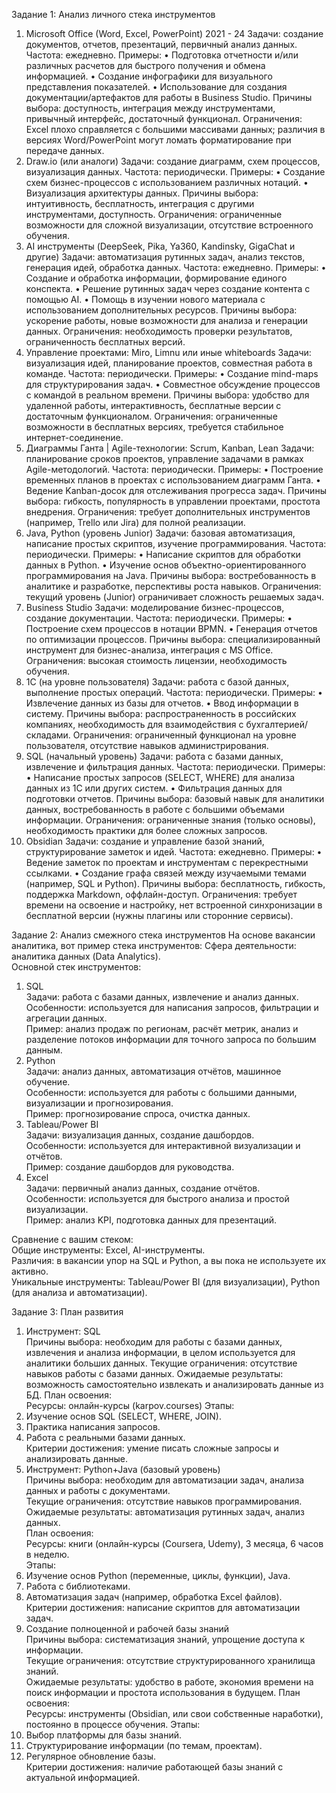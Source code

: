 Задание 1: Анализ личного стека инструментов
1.	Microsoft Office (Word, Excel, PowerPoint) 2021 - 24 
Задачи: создание документов, отчетов, презентаций, первичный анализ данных.
Частота: ежедневно.
Примеры: 
•	Подготовка отчетности и/или различных расчетов для быстрого получения и обмена информацией.
•	Создание инфографики для визуального представления показателей.
•	Использование для создания документации/артефактов для работы в Business Studio.
Причины выбора: доступность, интеграция между инструментами, привычный интерфейс, достаточный функционал.
Ограничения: Excel плохо справляется с большими массивами данных; различия в версиях Word/PowerPoint могут ломать форматирование при передаче данных.
2.	Draw.io (или аналоги) 
Задачи: создание диаграмм, схем процессов, визуализация данных.
Частота: периодически.
Примеры: 
•	Создание схем бизнес-процессов с использованием различных нотаций.
•	Визуализация архитектуры данных.
Причины выбора: интуитивность, бесплатность, интеграция с другими инструментами, доступность.
Ограничения: ограниченные возможности для сложной визуализации, отсутствие встроенного обучения.
3.	AI инструменты (DeepSeek, Pika, Ya360, Kandinsky, GigaChat и другие) 
Задачи: автоматизация рутинных задач, анализ текстов, генерация идей, обработка данных.
Частота: ежедневно.
Примеры: 
•	Создание и обработка информации, формирование единого конспекта.
•	Решение рутинных задач через создание контента с помощью AI.
•	Помощь в изучении нового материала с использованием дополнительных ресурсов.
Причины выбора: ускорение работы, новые возможности для анализа и генерации данных.
Ограничения: необходимость проверки результатов, ограниченность бесплатных версий.
4.	Управление проектами: Miro, Limnu или иные whiteboards 
Задачи: визуализация идей, планирование проектов, совместная работа в команде.
Частота: периодически.
Примеры: 
•	Создание mind-maps для структурирования задач.
•	Совместное обсуждение процессов с командой в реальном времени.
Причины выбора: удобство для удаленной работы, интерактивность, бесплатные версии с достаточным функционалом.
Ограничения: ограниченные возможности в бесплатных версиях, требуется стабильное интернет-соединение.
5.	Диаграммы Ганта | Agile-технологии: Scrum, Kanban, Lean 
Задачи: планирование сроков проектов, управление задачами в рамках Agile-методологий.
Частота: периодически.
Примеры: 
•	Построение временных планов в проектах с использованием диаграмм Ганта.
•	Ведение Kanban-досок для отслеживания прогресса задач.
Причины выбора: гибкость, популярность в управлении проектами, простота внедрения.
Ограничения: требует дополнительных инструментов (например, Trello или Jira) для полной реализации.
6.	Java, Python (уровень Junior) 
Задачи: базовая автоматизация, написание простых скриптов, изучение программирования.
Частота: периодически.
Примеры: 
•	Написание скриптов для обработки данных в Python.
•	Изучение основ объектно-ориентированного программирования на Java.
Причины выбора: востребованность в аналитике и разработке, перспективы роста навыков.
Ограничения: текущий уровень (Junior) ограничивает сложность решаемых задач.
7.	Business Studio 
Задачи: моделирование бизнес-процессов, создание документации.
Частота: периодически.
Примеры: 
•	Построение схем процессов в нотации BPMN.
•	Генерация отчетов по оптимизации процессов.
Причины выбора: специализированный инструмент для бизнес-анализа, интеграция с MS Office.
Ограничения: высокая стоимость лицензии, необходимость обучения.
8.	1С (на уровне пользователя) 
Задачи: работа с базой данных, выполнение простых операций.
Частота: периодически.
Примеры: 
•	Извлечение данных из базы для отчетов.
•	Ввод информации в систему.
Причины выбора: распространенность в российских компаниях, необходимость для взаимодействия с бухгалтерией/складами.
Ограничения: ограниченный функционал на уровне пользователя, отсутствие навыков администрирования.
9.	SQL (начальный уровень) 
Задачи: работа с базами данных, извлечение и фильтрация данных.
Частота: периодически.
Примеры: 
•	Написание простых запросов (SELECT, WHERE) для анализа данных из 1С или других систем.
•	Фильтрация данных для подготовки отчетов.
Причины выбора: базовый навык для аналитики данных, востребованность в работе с большими объемами информации.
Ограничения: ограниченные знания (только основы), необходимость практики для более сложных запросов.
10.	Obsidian 
Задачи: создание и управление базой знаний, структурирование заметок и идей.
Частота: ежедневно.
Примеры: 
•	Ведение заметок по проектам и инструментам с перекрестными ссылками.
•	Создание графа связей между изучаемыми темами (например, SQL и Python).
Причины выбора: бесплатность, гибкость, поддержка Markdown, оффлайн-доступ.
Ограничения: требует времени на освоение и настройку, нет встроенной синхронизации в бесплатной версии (нужны плагины или сторонние сервисы).


Задание 2: Анализ смежного стека инструментов
На основе вакансии аналитика, вот пример стека инструментов:
Сфера деятельности: аналитика данных (Data Analytics).  
Основной стек инструментов:  
1. SQL  
Задачи: работа с базами данных, извлечение и анализ данных.  
Особенности: используется для написания запросов, фильтрации и агрегации данных.  
Пример: анализ продаж по регионам, расчёт метрик, анализ и разделение потоков информации для точного запроса по большим данным.
2. Python  
Задачи: анализ данных, автоматизация отчётов, машинное обучение.  
Особенности: используется для работы с большими данными, визуализации и прогнозирования.  
Пример: прогнозирование спроса, очистка данных.  
3. Tableau/Power BI  
Задачи: визуализация данных, создание дашбордов.  
Особенности: используется для интерактивной визуализации и отчётов.  
Пример: создание дашбордов для руководства.  
4. Excel  
Задачи: первичный анализ данных, создание отчётов.  
Особенности: используется для быстрого анализа и простой визуализации.  
Пример: анализ KPI, подготовка данных для презентаций.  

Сравнение с вашим стеком:  
Общие инструменты: Excel, AI-инструменты.  
Различия: в вакансии упор на SQL и Python, а вы пока не используете их активно.  
Уникальные инструменты: Tableau/Power BI (для визуализации), Python (для анализа и автоматизации).


Задание 3: План развития
1. Инструмент: SQL  
Причины выбора: необходим для работы с базами данных, извлечения и анализа информации, в целом используется для аналитики больших данных.
Текущие ограничения: отсутствие навыков работы с базами данных.
Ожидаемые результаты: возможность самостоятельно извлекать и анализировать данные из БД.
План освоения:  
Ресурсы: онлайн-курсы (karpov.courses)
Этапы:  
1. Изучение основ SQL (SELECT, WHERE, JOIN).  
2. Практика написания запросов.  
3. Работа с реальными базами данных.  
Критерии достижения: умение писать сложные запросы и анализировать данные.  
2. Инструмент: Python+Java (базовый уровень)  
Причины выбора: необходим для автоматизации задач, анализа данных и работы с документами.  
Текущие ограничения: отсутствие навыков программирования.  
Ожидаемые результаты: автоматизация рутинных задач, анализ данных.  
План освоения:  
Ресурсы: книги (онлайн-курсы (Coursera, Udemy), 3 месяца, 6 часов в неделю.  
Этапы:  
1. Изучение основ Python (переменные, циклы, функции), Java.  
2. Работа с библиотеками.
3. Автоматизация задач (например, обработка Excel файлов).  
Критерии достижения: написание скриптов для автоматизации задач.  
3. Создание полноценной и рабочей базы знаний  
Причины выбора: систематизация знаний, упрощение доступа к информации.  
Текущие ограничения: отсутствие структурированного хранилища знаний.  
Ожидаемые результаты: удобство в работе, экономия времени на поиск информации и простота использования в будущем.
План освоения:  
Ресурсы: инструменты (Obsidian, или свои собственные наработки), постоянно в процессе обучения. 
Этапы:  
1. Выбор платформы для базы знаний.  
2. Структурирование информации (по темам, проектам).  
3. Регулярное обновление базы.  
Критерии достижения: наличие работающей базы знаний с актуальной информацией.  


